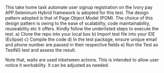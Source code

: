 This take home task automate user signup registration on the Ivory pay APP.Seleninum Hybrid framework is adopted for this test. The design pattern adopted is that of Page Object Model (POM). The choice of this design pattern is owing to the ease of scalability, code maintainability, reuseability etc it offers. Kindly follow the underlisted steps to execute the test.
a) Clone the repo into your local box
b) Import test file into your IDE (Eclipse)
c) Compile the code
d) In the test package, ensure unique email and phone number are passed in their respective fields
e) Run the Test as TestNG test and assess the result.

Note that, waits are used inbetween actions. This is intended to allow user notice it workability. It can be adjusted as needed.
